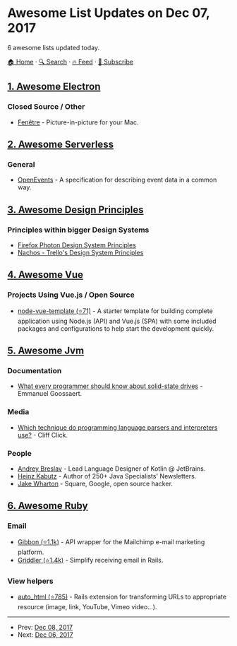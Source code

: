 # Awesome List Updates on Dec 07, 2017

6 awesome lists updated today.

[🏠 Home](/README.md) · [🔍 Search](https://www.trackawesomelist.com/search/) · [🔥 Feed](https://www.trackawesomelist.com/rss.xml) · [📮 Subscribe](https://trackawesomelist.us17.list-manage.com/subscribe?u=d2f0117aa829c83a63ec63c2f&id=36a103854c)



## [1. Awesome Electron](/content/sindresorhus/awesome-electron/README.md)

### Closed Source / Other

*   [Fenêtre](https://fenêt.re) - Picture-in-picture for your Mac.

## [2. Awesome Serverless](/content/pmuens/awesome-serverless/README.md)

### General

*   [OpenEvents](https://openevents.io) - A specification for describing event data in a common way.

## [3. Awesome Design Principles](/content/robinstickel/awesome-design-principles/README.md)

### Principles within bigger Design Systems

*   [Firefox Photon Design System Principles](http://design.firefox.com/photon/introduction/principles.html)
*   [Nachos - Trello's Design System Principles](https://design.trello.com/principles)

## [4. Awesome Vue](/content/vuejs/awesome-vue/README.md)

### Projects Using Vue.js / Open Source

*   [node-vue-template (⭐71)](https://github.com/mubaidr/node-vue-template) - A starter template for building complete application using Node.js (API) and Vue.js (SPA) with some included packages and configurations to help start the development quickly.

## [5. Awesome Jvm](/content/deephacks/awesome-jvm/README.md)

### Documentation

*   [What every programmer should know about solid-state drives](http://codecapsule.com/2014/02/12/coding-for-ssds-part-6-a-summary-what-every-programmer-should-know-about-solid-state-drives/) - Emmanuel Goossaert.

### Media

*   [Which technique do programming language parsers and interpreters use?](https://www.quora.com/Which-technique-do-programming-language-parsers-and-interpreters-use/answer/Cliff-Click-1?srid=dZAx) - Cliff Click.

### People

*   [Andrey Breslav](https://twitter.com/abreslav) - Lead Language Designer of Kotlin @ JetBrains.
*   [Heinz Kabutz](https://twitter.com/heinzkabutz) - Author of 250+ Java Specialists' Newsletters.
*   [Jake Wharton](https://twitter.com/JakeWharton) - Square, Google, open source hacker.

## [6. Awesome Ruby](/content/markets/awesome-ruby/README.md)

### Email

*   [Gibbon (⭐1.1k)](https://github.com/amro/gibbon) - API wrapper for the Mailchimp e-mail marketing platform.
*   [Griddler (⭐1.4k)](https://github.com/thoughtbot/griddler) - Simplify receiving email in Rails.

### View helpers

*   [auto\_html (⭐785)](https://github.com/dejan/auto_html) - Rails extension for transforming URLs to appropriate resource (image, link, YouTube, Vimeo video...).

---

- Prev: [Dec 08, 2017](/content/2017/12/08/README.md)
- Next: [Dec 06, 2017](/content/2017/12/06/README.md)